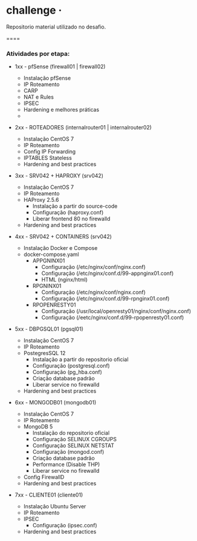 
# challenge &middot; 

Repositorio material utilizado no desafio.

====

### Atividades por etapa:

- 1xx - pfSense (firewall01 | firewall02)
  - Instalação pfSense
  - IP Roteamento
  - CARP
  - NAT e Rules
  - IPSEC
  - Hardening e melhores práticas
  - 

- 2xx - ROTEADORES (internalrouter01 | internalrouter02)
  - Instalação CentOS 7
  - IP Roteamento
  - Config IP Forwarding
  - IPTABLES Stateless
  - Hardening and best practices
  

- 3xx - SRV042 + HAPROXY (srv042)
  - Instalação CentOS 7
  - IP Roteamento
  - HAProxy 2.5.6
    - Instalação a partir do source-code
    - Configuração (haproxy.conf)
    - Liberar frontend 80 no firewalld
  - Hardening and best practices
  

- 4xx - SRV042 + CONTAINERS (srv042)
  - Instalação Docker e Compose
  - docker-compose.yaml
    - APPGNINX01
      - Configuração (/etc/nginx/conf/nginx.conf)
      - Configuração (/etc/nginx/conf.d/99-appnginx01.conf)
      - HTML (nginx/html)
    - RPGNINX01
      - Configuração (/etc/nginx/conf/nginx.conf)
      - Configuração (/etc/nginx/conf.d/99-rpnginx01.conf)
    - RPOPENRESTY01
      - Configuração (/usr/local/openresty01/nginx/conf/nginx.conf)
      - Configuração (/eetc/nginx/conf.d/99-rpopenresty01.conf)


- 5xx - DBPGSQL01 (pgsql01)
  - Instalação CentOS 7
  - IP Roteamento
  - PostegresSQL 12
    - Instalação a partir do repositorio oficial
    - Configuração (postgresql.conf)
    - Configuração (pg_hba.conf)
    - Criação database padrão
    - Liberar service no firewalld
  - Hardening and best practices


- 6xx - MONGODB01 (mongodb01)
  - Instalação CentOS 7
  - IP Roteamento
  - MongoDB 5
    - Instalação  do repositorio oficial
    - Configuração SELINUX CGROUPS
    - Configuração SELINUX NETSTAT
    - Configuração (mongod.conf)
    - Criação database padrão
    - Performance (Disable THP)
    - Liberar service no firewalld
  - Config FirewallD
  - Hardening and best practices


- 7xx - CLIENTE01 (cliente01)
  - Instalação Ubuntu Server
  - IP Roteamento
  - IPSEC
    - Configuração (ipsec.conf)
  - Hardening and best practices
